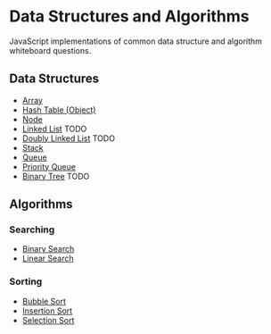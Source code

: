 # Data Structures and Algorithms

JavaScript implementations of common data structure and algorithm whiteboard questions.

## Data Structures

- [Array](src/data-structures/array.js)
- [Hash Table (Object)](src/data-structures/hash-table.js)
- [Node](src/data-structures/node.js)
- [Linked List](src/data-structures/linked-list.js) TODO
- [Doubly Linked List](src/data-structures/doubly-linked-list.js) TODO
- [Stack](src/data-structures/stack/stack.js)
- [Queue](src/data-structures/queue/queue.js)
- [Priority Queue](src/data-structures/priority-queue.js)
- [Binary Tree](src/data-structures/binary-tree.js) TODO


## Algorithms

### Searching

- [Binary Search](src/algorithms/search/binary-search.js)
- [Linear Search](src/algorithms/search/linear-search.js)

### Sorting

- [Bubble Sort](src/algorithms/sort/bubble-sort.js)
- [Insertion Sort](src/algorithms/sort/insertion-sort.js)
- [Selection Sort](src/algorithms/sort/selection-sort.js)
